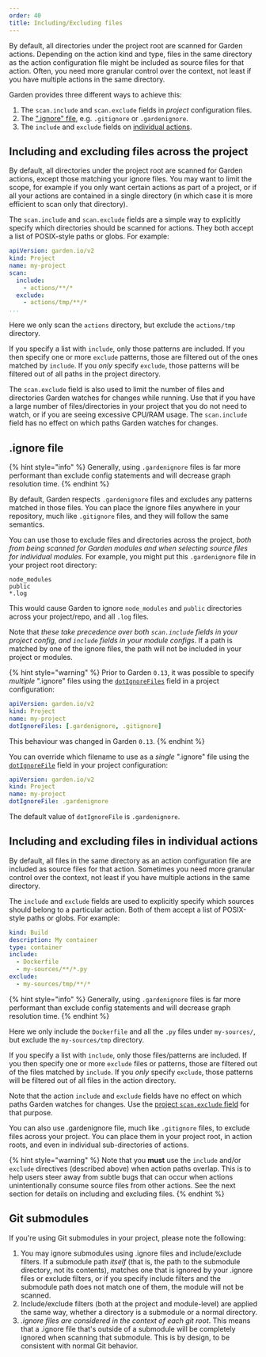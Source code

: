 ```yaml
---
order: 40
title: Including/Excluding files
---
```


By default, all directories under the project root are scanned for Garden actions. Depending on the action kind and type, files in the same directory as the action configuration file might be included as source files for that action. Often, you need more granular control over the context, not least if you have multiple actions in the same directory.

Garden provides three different ways to achieve this:

1. The `scan.include` and `scan.exclude` fields in _project_ configuration files.
2. The [".ignore" file](#ignore-file), e.g. `.gitignore` or `.gardenignore`.
3. The `include` and `exclude` fields on [individual actions](#including-and-excluding-files-in-individual-actions).

## Including and excluding files across the project

By default, all directories under the project root are scanned for Garden actions, except those matching your ignore files. You may want to limit the scope, for example if you only want certain actions as part of a project, or if all your actions are contained in a single directory (in which case it is more efficient to scan only that directory).

The `scan.include` and `scan.exclude` fields are a simple way to explicitly specify which directories should be scanned for actions. They both accept a list of POSIX-style paths or globs. For example:

```yaml
apiVersion: garden.io/v2
kind: Project
name: my-project
scan:
  include:
    - actions/**/*
  exclude:
    - actions/tmp/**/*
...
```

Here we only scan the `actions` directory, but exclude the `actions/tmp` directory.

If you specify a list with `include`, only those patterns are included. If you then specify one or more `exclude` patterns, those are filtered out of the ones matched by `include`. If you _only_ specify `exclude`, those patterns will be filtered out of all paths in the project directory.

The `scan.exclude` field is also used to limit the number of files and directories Garden watches for changes while running. Use that if you have a large number of files/directories in your project that you do not need to watch, or if you are seeing excessive CPU/RAM usage. The `scan.include` field has no effect on which paths Garden watches for changes.

## .ignore file

{% hint style="info" %}
Generally, using `.gardenignore` files is far more performant than exclude config statements and will decrease graph resolution time.
{% endhint %}

By default, Garden respects `.gardenignore` files and excludes any patterns matched in those files. You can place the ignore files anywhere in your repository, much like `.gitignore` files, and they will follow the same semantics.

You can use those to exclude files and directories across the project, _both from being scanned for Garden modules and when selecting source files for individual modules_. For example, you might put this `.gardenignore` file in your project root directory:

```gitignore
node_modules
public
*.log
```

This would cause Garden to ignore `node_modules` and `public` directories across your project/repo, and all `.log` files.

Note that _these take precedence over both `scan.include` fields in your project config, and `include` fields in your module configs_. If a path is matched by one of the ignore files, the path will not be included in your project or modules.

{% hint style="warning" %}
Prior to Garden `0.13`, it was possible to specify _multiple_ ".ignore" files using the [`dotIgnoreFiles`](../reference/project-config.md#dotIgnoreFiles) field in a project configuration:

```yaml
apiVersion: garden.io/v2
kind: Project
name: my-project
dotIgnoreFiles: [.gardenignore, .gitignore]
```

This behaviour was changed in Garden `0.13`.
{% endhint %}

You can override which filename to use as a _single_ ".ignore" file
using the [`dotIgnoreFile`](../reference/project-config.md#dotIgnoreFile) field in your project configuration:

```yaml
apiVersion: garden.io/v2
kind: Project
name: my-project
dotIgnoreFile: .gardenignore
```

The default value of `dotIgnoreFile` is `.gardenignore`.

## Including and excluding files in individual actions

By default, all files in the same directory as an action configuration file are included as source files for that
action.
Sometimes you need more granular control over the context, not least if you have multiple actions in the same directory.

The `include` and `exclude` fields are used to explicitly specify which sources should belong to a particular
action. Both of them accept a list of POSIX-style paths or globs. For example:

```yaml
kind: Build
description: My container
type: container
include:
  - Dockerfile
  - my-sources/**/*.py
exclude:
  - my-sources/tmp/**/*
```

{% hint style="info" %}
Generally, using `.gardenignore` files is far more performant than exclude config statements and will decrease graph resolution time.
{% endhint %}

Here we only include the `Dockerfile` and all the `.py` files under `my-sources/`, but exclude the `my-sources/tmp`
directory.

If you specify a list with `include`, only those files/patterns are included. If you then specify one or more `exclude`
files or patterns, those are filtered out of the files matched by `include`. If you _only_ specify `exclude`, those
patterns will be filtered out of all files in the action directory.

Note that the action `include` and `exclude` fields have no effect on which paths Garden watches for changes. Use
the [project `scan.exclude` field](../reference/project-config.md) for that purpose.

You can also use .gardenignore file, much like `.gitignore` files, to exclude files across your project. You can place them in your project root, in action roots, and even in individual sub-directories of actions.

{% hint style="warning" %}
Note that you **must** use the `include` and/or `exclude` directives (described above) when action paths overlap. This is to help users steer away from subtle bugs that can occur when actions unintentionally consume source files from other actions. See the next section for details on including and excluding files.
{% endhint %}

## Git submodules

If you're using Git submodules in your project, please note the following:

1. You may ignore submodules using .ignore files and include/exclude filters. If a submodule path _itself_ (that is, the path to the submodule directory, not its contents), matches one that is ignored by your .ignore files or exclude filters, or if you specify include filters and the submodule path does not match one of them, the module will not be scanned.
2. Include/exclude filters (both at the project and module-level) are applied the same way, whether a directory is a submodule or a normal directory.
3. _.ignore files are considered in the context of each git root_. This means that a .ignore file that's outside of a submodule will be completely ignored when scanning that submodule. This is by design, to be consistent with normal Git behavior.
